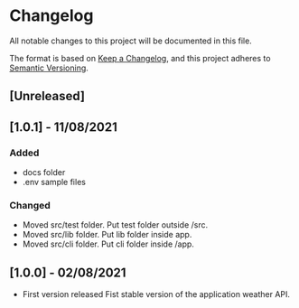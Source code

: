# Changelog

All notable changes to this project will be documented in this file.

The format is based on [Keep a Changelog](https://keepachangelog.com/en/1.0.0/),
and this project adheres to [Semantic Versioning](https://semver.org/spec/v2.0.0.html).

## [Unreleased]

## [1.0.1] - 11/08/2021

### Added

- docs folder
- .env sample files

### Changed

- Moved src/test folder. Put test folder outside /src.
- Moved src/lib folder. Put lib folder inside app.
- Moved src/cli folder. Put cli folder inside /app.

## [1.0.0] - 02/08/2021

- First version released
Fist stable version of the application weather API.
